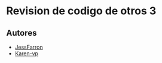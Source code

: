 # Revision de codigo de otros 3

## Autores

- [JessFarron](https://github.com/JessFarron)
- [Karen-vp](https://github.com/karen-vp)

